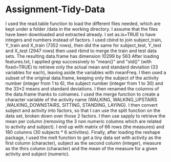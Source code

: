 Assignment-Tidy-Data
====================
I used the read.table function to load the different files needed, which are kept under a folder /data in the working directory. I assume that the files have been downloaded and extracted already. I set as.is=TRUE to have integers and numbers instead of factors.
I used cbind to join subject_train, Y_train and X_train (7352 rows), then did the same for subject_test, Y_test and X_test (2947 rows) then used rbind to merge the train and test data sets. The resulting data.frame has dimension 10299 by 563
After loading features.txt, I applied grep successively to "mean()" and "std()" (with fixed=TRUE) to retrieve only the actual mean and standard deviation (33 variables for each), leaving aside the variables with meanFreq.
I then used a subset of the original data.frame, keeping only the subject of the activity number (integer from 1 to 6), the subject number (integer from 1 to 30) and the 33*2 means and standard deviations. I then renamed  the columns of the data.frame thanks to colnames.
I used the merge function to create a character variable of the activity name (WALKING, WALKING_UPSTAIRS ,WALKING_DOWNSTAIRS, SITTING, STANDING, LAYING). I then convert subject and activity into factors, so that I can use the split function on the data set, broken down over those 2 factors. 
I then use sapply to retrieve the mean per column (removing the 3 non numeric columns which are related to  activity and subject). I end up with matrix of 66 rows (the measures) and 180 columns (30 subjects * 6 activities).
Finally, after loading the reshape package, I used the melt function to get a tiny data set with activity as the first column (character), subject as the second column (integer), measure as the thirs column (character) and the mean of the measure for a given activity and subject (numeric). 
